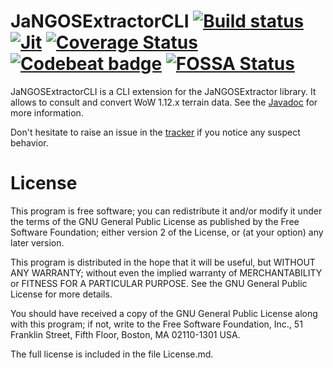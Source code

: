 # JaNGOSExtractorCLI  [![Build status](https://travis-ci.com/Warkdev/JaNGOSExtractor.svg?branch=master)][1] [![Jit](https://jitpack.io/v/warkdev/JaNGOSExtractorCLI.svg)][4] [![Coverage Status](https://coveralls.io/repos/github/Warkdev/JaNGOSExtractorCLI/badge.svg?branch=master)][5] [![Codebeat badge](https://codebeat.co/badges/5ccfd060-8d57-4a51-9c6b-2688482f857e)][6] [![FOSSA Status](https://app.fossa.com/api/projects/git%2Bgithub.com%2FWarkdev%2FJaNGOSExtractorCLI.svg?type=shield)](https://app.fossa.com/projects/git%2Bgithub.com%2FWarkdev%2FJaNGOSExtractorCLI?ref=badge_shield)
JaNGOSExtractorCLI is a CLI extension for the JaNGOSExtractor library. It allows to consult and convert WoW 1.12.x terrain data. See the [Javadoc][2] for more information.

Don't hesitate to raise an issue in the [tracker][3] if you notice any suspect behavior.

# License
This program is free software; you can redistribute it and/or modify it under the terms of the GNU General Public License as published by the Free Software Foundation; either version 2 of the License, or (at your option) any later version.

This program is distributed in the hope that it will be useful, but WITHOUT ANY WARRANTY; without even the implied warranty of MERCHANTABILITY or FITNESS FOR A PARTICULAR PURPOSE. See the GNU General Public License for more details.

You should have received a copy of the GNU General Public License along with this program; if not, write to the Free Software Foundation, Inc., 51 Franklin Street, Fifth Floor, Boston, MA 02110-1301 USA.

The full license is included in the file License.md.

[1]: https://travis-ci.com/Warkdev/JaNGOSExtractor "Travis CI · JaNGOS Extractor build status"
[2]: https://warkdev.github.io/JaNGOSExtractorCLI/apidocs/ "JaNGOS Extractor CLI javadoc"
[3]: https://github.com/JaNGOSExtractorCLI/issues/ "JaNGOS Extractor CLI Issues"
[4]: https://jitpack.io/#warkdev/JaNGOSExtractorCLI "JaNGOS Extractor CLI Jitpack"
[5]: https://coveralls.io/github/Warkdev/JaNGOSExtractorCLI?branch=master "JaNGOS Extractor CLI Coverage status"
[6]: https://codebeat.co/projects/github-com-warkdev-jangosextractorcli-master "JaNGOS Extractor CLI Codebeat status"